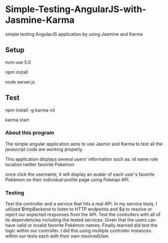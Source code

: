 # Simple-Testing-AngularJS-with-Jasmine-Karma
simple testing AngularJS application by using Jasmine and Karma

## Setup

nvm use 5.0

npm install

node server.js

## Test

npm install -g karma-cli

karma start

### About this program
The simple angular application aims to use Jasmin and Karma to test all the javascript code are working properly.

This application displays several users' information such as: 
     id
     name
     role
     location
     twitter
     favorite Pokemon
     
once click the username, it will display an avatar of each user's favorite Pokémon on their individual profile page using Pokéapi API.


### Testing
Test the controller and a service that hits a real API. In my service tests, I utilized $httpBackend to listen to HTTP endpoints and $q to resolve or reject our expected responses from the API. 
Test the controllers with all of its dependencies including the tested services. Given that the users can have valid or invalid favorite Pokémon names. Finally learned did test the logic within our controller. I did this using multiple controller instances within our tests each with their own resolvedUser.





